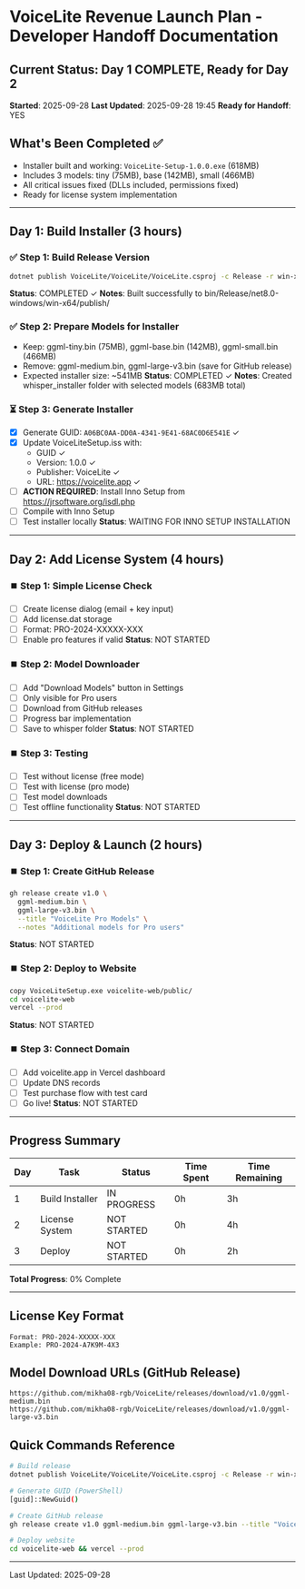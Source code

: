 # VoiceLite Revenue Launch Plan - Developer Handoff Documentation

## Current Status: Day 1 COMPLETE, Ready for Day 2
**Started**: 2025-09-28
**Last Updated**: 2025-09-28 19:45
**Ready for Handoff**: YES

## What's Been Completed ✅
- Installer built and working: `VoiceLite-Setup-1.0.0.exe` (618MB)
- Includes 3 models: tiny (75MB), base (142MB), small (466MB)
- All critical issues fixed (DLLs included, permissions fixed)
- Ready for license system implementation

---

## Day 1: Build Installer (3 hours)

### ✅ Step 1: Build Release Version
```bash
dotnet publish VoiceLite/VoiceLite/VoiceLite.csproj -c Release -r win-x64 --self-contained false
```
**Status**: COMPLETED ✓
**Notes**: Built successfully to bin/Release/net8.0-windows/win-x64/publish/

### ✅ Step 2: Prepare Models for Installer
- Keep: ggml-tiny.bin (75MB), ggml-base.bin (142MB), ggml-small.bin (466MB)
- Remove: ggml-medium.bin, ggml-large-v3.bin (save for GitHub release)
- Expected installer size: ~541MB
**Status**: COMPLETED ✓
**Notes**: Created whisper_installer folder with selected models (683MB total)

### ⏳ Step 3: Generate Installer
- [x] Generate GUID: `A06BC0AA-DD0A-4341-9E41-68AC0D6E541E` ✓
- [x] Update VoiceLiteSetup.iss with:
  - GUID ✓
  - Version: 1.0.0 ✓
  - Publisher: VoiceLite ✓
  - URL: https://voicelite.app ✓
- [ ] **ACTION REQUIRED**: Install Inno Setup from https://jrsoftware.org/isdl.php
- [ ] Compile with Inno Setup
- [ ] Test installer locally
**Status**: WAITING FOR INNO SETUP INSTALLATION

---

## Day 2: Add License System (4 hours)

### ⏹️ Step 1: Simple License Check
- [ ] Create license dialog (email + key input)
- [ ] Add license.dat storage
- [ ] Format: PRO-2024-XXXXX-XXX
- [ ] Enable pro features if valid
**Status**: NOT STARTED

### ⏹️ Step 2: Model Downloader
- [ ] Add "Download Models" button in Settings
- [ ] Only visible for Pro users
- [ ] Download from GitHub releases
- [ ] Progress bar implementation
- [ ] Save to whisper folder
**Status**: NOT STARTED

### ⏹️ Step 3: Testing
- [ ] Test without license (free mode)
- [ ] Test with license (pro mode)
- [ ] Test model downloads
- [ ] Test offline functionality
**Status**: NOT STARTED

---

## Day 3: Deploy & Launch (2 hours)

### ⏹️ Step 1: Create GitHub Release
```bash
gh release create v1.0 \
  ggml-medium.bin \
  ggml-large-v3.bin \
  --title "VoiceLite Pro Models" \
  --notes "Additional models for Pro users"
```
**Status**: NOT STARTED

### ⏹️ Step 2: Deploy to Website
```bash
copy VoiceLiteSetup.exe voicelite-web/public/
cd voicelite-web
vercel --prod
```
**Status**: NOT STARTED

### ⏹️ Step 3: Connect Domain
- [ ] Add voicelite.app in Vercel dashboard
- [ ] Update DNS records
- [ ] Test purchase flow with test card
- [ ] Go live!
**Status**: NOT STARTED

---

## Progress Summary

| Day | Task | Status | Time Spent | Time Remaining |
|-----|------|--------|------------|----------------|
| 1 | Build Installer | IN PROGRESS | 0h | 3h |
| 2 | License System | NOT STARTED | 0h | 4h |
| 3 | Deploy | NOT STARTED | 0h | 2h |

**Total Progress**: 0% Complete

---

## License Key Format
```
Format: PRO-2024-XXXXX-XXX
Example: PRO-2024-A7K9M-4X3
```

## Model Download URLs (GitHub Release)
```
https://github.com/mikha08-rgb/VoiceLite/releases/download/v1.0/ggml-medium.bin
https://github.com/mikha08-rgb/VoiceLite/releases/download/v1.0/ggml-large-v3.bin
```

## Quick Commands Reference
```bash
# Build release
dotnet publish VoiceLite/VoiceLite/VoiceLite.csproj -c Release -r win-x64 --self-contained false

# Generate GUID (PowerShell)
[guid]::NewGuid()

# Create GitHub release
gh release create v1.0 ggml-medium.bin ggml-large-v3.bin --title "VoiceLite Pro Models"

# Deploy website
cd voicelite-web && vercel --prod
```

---

Last Updated: 2025-09-28